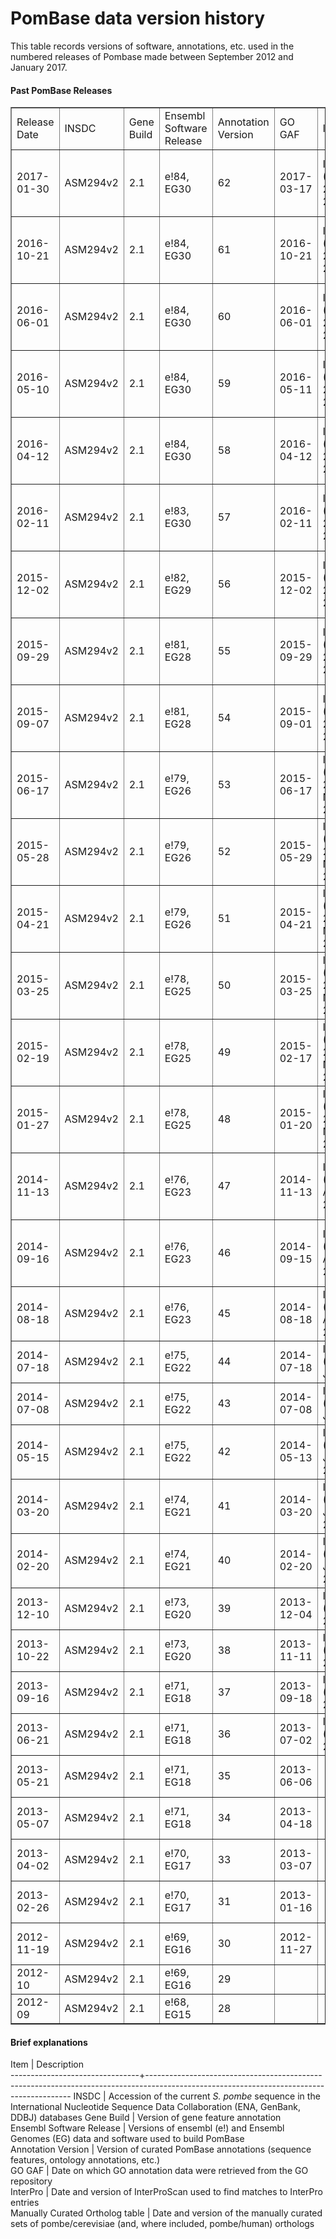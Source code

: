 # PomBase data version history

This table records versions of software, annotations, etc. used in the
numbered releases of Pombase made between September 2012 and January
2017.

#### Past PomBase Releases ####

<table border="1">
 <tbody>
 <tr>
  <td>Release Date</td>
  <td>INSDC</td>
  <td>Gene Build</td>
  <td>Ensembl Software Release</td>
  <td>Annotation Version</td>
  <td>GO GAF</td>
  <td>InterPro</td>
  <td>Manually Curated Ortholog table</td>
 </tr>
 <tr>
  <td>2017-01-30</td>
  <td>ASM294v2</td>
  <td>2.1</td>
  <td><span>e!84, EG30</span></td>
  <td>62</td>
  <td>2017-03-17</td>
  <td><span>InterProScan5 (5.14-53.0 23 July 2015)</span></td>
  <td>pombe/cerevisiae: 2.21 (2014-08-31); pombe/human 2015-08-13</td>
 </tr>
 <tr>
  <td>2016-10-21</td>
  <td>ASM294v2</td>
  <td>2.1</td>
  <td><span>e!84, EG30</span></td>
  <td>61</td>
  <td>2016-10-21</td>
  <td><span>InterProScan5 (5.14-53.0 23 July 2015)</span></td>
  <td>pombe/cerevisiae: 2.21 (2014-08-31); pombe/human 2015-08-13</td>
 </tr>
 <tr>
  <td>2016-06-01</td>
  <td>ASM294v2</td>
  <td>2.1</td>
  <td><span>e!84, EG30</span></td>
  <td>60</td>
  <td>2016-06-01</td>
  <td><span>InterProScan5 (5.14-53.0 23 July 2015)</span></td>
  <td>pombe/cerevisiae: 2.21 (2014-08-31); pombe/human 2015-08-13</td>
 </tr>
 <tr>
  <td>2016-05-10</td>
  <td>ASM294v2</td>
  <td>2.1</td>
  <td><span>e!84, EG30</span></td>
  <td>59</td>
  <td>2016-05-11</td>
  <td><span>InterProScan5 (5.14-53.0 23 July 2015)</span></td>
  <td>pombe/cerevisiae: 2.21 (2014-08-31); pombe/human 2015-08-13</td>
 </tr>
 <tr>
  <td>2016-04-12</td>
  <td>ASM294v2</td>
  <td>2.1</td>
  <td><span>e!84, EG30</span></td>
  <td>58</td>
  <td>2016-04-12</td>
  <td><span>InterProScan5 (5.14-53.0 23 July 2015)</span></td>
  <td>pombe/cerevisiae: 2.21 (2014-08-31); pombe/human 2015-08-13</td>
 </tr>
 <tr>
  <td>2016-02-11</td>
  <td>ASM294v2</td>
  <td>2.1</td>
  <td><span>e!83, EG30</span></td>
  <td>57</td>
  <td>2016-02-11</td>
  <td><span>InterProScan5 (5.14-53.0 23 July 2015)</span></td>
  <td>pombe/cerevisiae: 2.21 (2014-08-31); pombe/human 2015-08-13</td>
 </tr>
 <tr>
  <td>2015-12-02</td>
  <td>ASM294v2</td>
  <td>2.1</td>
  <td><span>e!82, EG29</span></td>
  <td>56</td>
  <td>2015-12-02</td>
  <td><span>InterProScan5 (5.14-53.0 23 July 2015)</span></td>
  <td>pombe/cerevisiae: 2.21 (2014-08-31); pombe/human 2015-08-13</td>
 </tr>
 <tr>
  <td>2015-09-29</td>
  <td>ASM294v2</td>
  <td>2.1</td>
  <td><span>e!81, EG28</span></td>
  <td>55</td>
  <td>2015-09-29</td>
  <td><span>InterProScan5 (5.14-53.0 23 July 2015)</span></td>
  <td>pombe/cerevisiae: 2.21 (2014-08-31); pombe/human 2015-08-13</td>
 </tr>
 <tr>
  <td>2015-09-07</td>
  <td>ASM294v2</td>
  <td>2.1</td>
  <td><span>e!81, EG28</span></td>
  <td>54</td>
  <td>2015-09-01</td>
  <td><span>InterProScan5 (5.14-53.0 23 July 2015)</span></td>
  <td>pombe/cerevisiae: 2.21 (2014-08-31); pombe/human 2015-08-13</td>
 </tr>
 <tr>
  <td>2015-06-17</td>
  <td>ASM294v2</td>
  <td>2.1</td>
  <td><span>e!79, EG26</span></td>
  <td>53</td>
  <td>2015-06-17</td>
  <td>InterProScan5 (5.8-49.0 20-November-2014)</td>
  <td>pombe/cerevisiae: 2.20 (2014-08-31); pombe/human 2015-05-27</td>
 </tr>
 <tr>
  <td>2015-05-28</td>
  <td>ASM294v2</td>
  <td>2.1</td>
  <td><span>e!79, EG26</span></td>
  <td>52</td>
  <td>2015-05-29</td>
  <td><span>InterProScan5 (5.8-49.0 20-November-2014)</span></td>
  <td>pombe/cerevisiae: 2.20 (2014-08-31); pombe/human 2015-05-27</td>
 </tr>
 <tr>
  <td>2015-04-21</td>
  <td>ASM294v2</td>
  <td>2.1</td>
  <td><span>e!79, EG26</span></td>
  <td>51</td>
  <td>2015-04-21</td>
  <td><span>InterProScan5 (5.8-49.0 20-November-2014)</span></td>
  <td>pombe/cerevisiae: 2.20 (2014-08-31); pombe/human 2015-03-10</td>
 </tr>
 <tr>
  <td>2015-03-25</td>
  <td>ASM294v2</td>
  <td>2.1</td>
  <td><span>e!78, EG25</span></td>
  <td>50</td>
  <td>2015-03-25</td>
  <td><span>InterProScan5 (5.8-49.0 20-November-2014)</span></td>
  <td>pombe/cerevisiae: 2.20 (2014-08-31); pombe/human 2015-03-10</td>
 </tr>
 <tr>
  <td>2015-02-19</td>
  <td>ASM294v2</td>
  <td>2.1</td>
  <td><span>e!78, EG25</span></td>
  <td>49</td>
  <td>2015-02-17</td>
  <td><span>InterProScan5 (5.8-49.0 20-November-2014)</span></td>
  <td>pombe/cerevisiae: 2.20 (2014-08-31); pombe/human 2014-09-01</td>
 </tr>
 <tr>
  <td>2015-01-27</td>
  <td>ASM294v2</td>
  <td>2.1</td>
  <td><span>e!78, EG25</span></td>
  <td>48</td>
  <td>2015-01-20</td>
  <td><span>InterProScan5 (5.8-49.0 20-November-2014)</span></td>
  <td>pombe/cerevisiae: 2.20 (2014-08-31); pombe/human 2014-09-01</td>
 </tr>
 <tr>
  <td>2014-11-13</td>
  <td>ASM294v2</td>
  <td>2.1</td>
  <td><span>e!76, EG23</span></td>
  <td>47</td>
  <td>2014-11-13</td>
  <td><span>InterProScan5 (5.7-48.0 August-2014)</span></td>
  <td>pombe/cerevisiae: 2.20 (2014-08-31); pombe/human 2014-09-01</td>
 </tr>
 <tr>
  <td>2014-09-16</td>
  <td>ASM294v2</td>
  <td>2.1</td>
  <td><span>e!76, EG23</span></td>
  <td>46</td>
  <td>2014-09-15</td>
  <td><span>InterProScan5 (5.7-48.0 August-2014)</span></td>
  <td>pombe/cerevisiae: 2.20 (2014-08-31); pombe/human 2014-09-01</td>
 </tr>
 <tr>
  <td>2014-08-18</td>
  <td>ASM294v2</td>
  <td>2.1</td>
  <td><span>e!76, EG23</span></td>
  <td>45</td>
  <td>2014-08-18</td>
  <td><span>InterProScan5 (5.7-48.0 August-2014)</span></td>
  <td>pombe/cerevisiae: 2.18 (2012-11-07)</td>
 </tr>
 <tr>
  <td>2014-07-18</td>
  <td>ASM294v2</td>
  <td>2.1</td>
  <td><span>e!75, EG22</span></td>
  <td>44</td>
  <td>2014-07-18</td>
  <td><span>InterProScan5 (5.4-47.0 June-2014)</span></td>
  <td>pombe/cerevisiae: 2.18 (2012-11-07)</td>
 </tr>
 <tr>
  <td>2014-07-08</td>
  <td>ASM294v2</td>
  <td>2.1</td>
  <td><span>e!75, EG22</span></td>
  <td>43</td>
  <td>2014-07-08</td>
  <td><span>InterProScan5 (5.4-47.0 June-2014)</span></td>
  <td>pombe/cerevisiae: 2.18 (2012-11-07)</td>
 </tr>
 <tr>
  <td>2014-05-15</td>
  <td>ASM294v2</td>
  <td>2.1</td>
  <td><span>e!75, EG22</span></td>
  <td>42</td>
  <td>2014-05-13</td>
  <td><span>InterProScan5 (5.3-46.0 January-2014)</span></td>
  <td>pombe/cerevisiae: 2.18 (2012-11-07)</td>
 </tr>
 <tr>
  <td>2014-03-20</td>
  <td>ASM294v2</td>
  <td>2.1</td>
  <td><span>e!74, EG21</span></td>
  <td>41</td>
  <td>2014-03-20</td>
  <td><span>InterProScan5 (5.3-46.0 January-2014)</span></td>
  <td>pombe/cerevisiae: 2.18 (2012-11-07)</td>
 </tr>
 <tr>
  <td>2014-02-20</td>
  <td>ASM294v2</td>
  <td>2.1</td>
  <td><span>e!74, EG21</span></td>
  <td>40</td>
  <td>2014-02-20</td>
  <td><span>InterProScan5 (5.3-46.0 January-2014)</span></td>
  <td>pombe/cerevisiae: 2.18 (2012-11-07)</td>
 </tr>
 <tr>
  <td>2013-12-10</td>
  <td>ASM294v2</td>
  <td>2.1</td>
  <td><span>e!73, EG20</span></td>
  <td>39</td>
  <td>2013-12-04</td>
  <td><span>InterProScan5 (2013-04-24)</span></td>
  <td>pombe/cerevisiae: 2.18 (2012-11-07)</td>
 </tr>
 <tr>
  <td>2013-10-22</td>
  <td>ASM294v2</td>
  <td>2.1&nbsp;</td>
  <td><span>e!73, EG20</span></td>
  <td>38</td>
  <td>2013-11-11</td>
  <td><span>InterProScan5 (2013-04-24)</span></td>
  <td>pombe/cerevisiae: 2.18 (2012-11-07)</td>
 </tr>
 <tr>
  <td>2013-09-16</td>
  <td>ASM294v2</td>
  <td>2.1</td>
  <td><span>e!71, EG18</span></td>
  <td>37</td>
  <td>2013-09-18</td>
  <td><span>InterProScan5 (2013-04-24)</span></td>
  <td>pombe/cerevisiae: 2.18 (2012-11-07)</td>
 </tr>
 <tr>
  <td>2013-06-21</td>
  <td>ASM294v2</td>
  <td>2.1</td>
  <td>e!71, EG18</td>
  <td>36</td>
  <td>2013-07-02</td>
  <td>InterProScan5 (2013-04-24)</td>
  <td>pombe/cerevisiae: 2.18 (2012-11-07)</td>
 </tr>
 <tr>
  <td>2013-05-21</td>
  <td>ASM294v2</td>
  <td>2.1</td>
  <td><span>e!71, EG18</span>&nbsp;</td>
  <td>35</td>
  <td>2013-06-06</td>
  <td>&nbsp;</td>
  <td>pombe/cerevisiae: 2.18 (2012-11-07)</td>
 </tr>
 <tr>
  <td>2013-05-07</td>
  <td>ASM294v2</td>
  <td>2.1</td>
  <td><span>e!71, EG18</span>&nbsp;</td>
  <td>34</td>
  <td>2013-04-18</td>
  <td>&nbsp;</td>
  <td>pombe/cerevisiae: 2.18 (2012-11-07)</td>
 </tr>
 <tr>
  <td>2013-04-02</td>
  <td>ASM294v2</td>
  <td>2.1</td>
  <td>e!70, EG17</td>
  <td>33</td>
  <td>2013-03-07</td>
  <td>&nbsp;</td>
  <td>pombe/cerevisiae: 2.18 (2012-11-07)</td>
 </tr>
 <tr>
  <td>2013-02-26</td>
  <td>ASM294v2</td>
  <td>2.1</td>
  <td><span>e!70, EG17</span>&nbsp;</td>
  <td>31</td>
  <td>2013-01-16</td>
  <td>&nbsp;</td>
  <td>pombe/cerevisiae: 2.18 (2012-11-07)</td>
 </tr>
 <tr>
  <td>2012-11-19</td>
  <td>ASM294v2</td>
  <td>2.1</td>
  <td><span>e!69, EG16</span>&nbsp;</td>
  <td>30</td>
  <td>2012-11-27</td>
  <td>&nbsp;</td>
  <td>pombe/cerevisiae: 2.18 (2012-11-07)</td>
 </tr>
 <tr>
  <td><span>2012-10</span></td>
  <td><span>ASM294v2</span></td>
  <td>2.1</td>
  <td><span>e!69, EG16</span>&nbsp;</td>
  <td>29&nbsp;</td>
  <td>&nbsp;</td>
  <td>&nbsp;</td>
  <td>&nbsp;</td>
 </tr>
 <tr>
  <td><span>2012-09</span></td>
  <td><span>ASM294v2</span></td>
  <td>2.1&nbsp;</td>
  <td><span>e!68, EG15</span>&nbsp;</td>
  <td>28&nbsp;</td>
  <td>&nbsp;</td>
  <td>&nbsp;</td>
  <td>&nbsp;</td>
 </tr>
 </tbody>
</table>


#### Brief explanations ####

Item                            | Description                                                                                                                             
--------------------------------+-----------------------------------------------------------------------------------------------------------------------------------------
INSDC                           | Accession of the current *S. pombe* sequence in the International Nucleotide Sequence Data Collaboration (ENA, GenBank, DDBJ) databases 
Gene Build                      | Version of gene feature annotation                                                                                                      
Ensembl Software Release        | Versions of ensembl (e!) and Ensembl Genomes (EG) data and software used to build PomBase                                               
Annotation Version              | Version of curated PomBase annotations (sequence features, ontology annotations, etc.)                                                  
GO GAF                          | Date on which GO annotation data were retrieved from the GO repository                                                                  
InterPro                        | Date and version of InterProScan used to find matches to InterPro entries                                                               
Manually Curated Ortholog table | Date and version of the manually curated sets of pombe/cerevisiae (and, where included, pombe/human) orthologs                          
